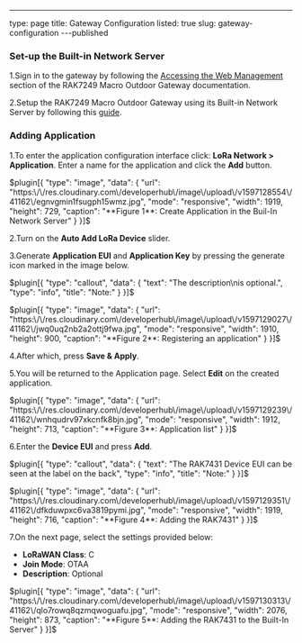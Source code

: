 ---
type: page
title: Gateway Configuration
listed: true
slug: gateway-configuration
---published

### Set-up the Built-in Network Server

1.Sign in to the gateway by following the [Accessing the Web Management](https://doc.rakwireless.com/rak7249-macro-outdoor-gateway/web-management-platform#accessing-the-web-management-platform) section of the RAK7249 Macro Outdoor Gateway documentation.

2.Setup the RAK7249 Macro Outdoor Gateway using its Built-in Network Server by following this [guide](https://doc.rakwireless.com/rak7249-macro-outdoor-gateway/rak7249-build-in-lora-network-server-rak811).

### Adding Application

1.To enter the application
configuration interface click: **LoRa
Network > Application**. Enter a name for the application and click the **Add** button.

$plugin[{
    "type": "image",
    "data": {
        "url": "https:\/\/res.cloudinary.com\/developerhub\/image\/upload\/v1597128554\/41162\/egnvgmin1fsugph15wmz.jpg",
        "mode": "responsive",
        "width": 1919,
        "height": 729,
        "caption": "**Figure 1**: Create Application in the Buil-In Network Server"
    }
}]$

2.Turn
on the **Auto Add LoRa Device** slider. 

3.Generate
**Application EUI** and **Application Key** by pressing the generate icon marked in the image below. 

$plugin[{
    "type": "callout",
    "data": {
        "text": "The description\nis optional.",
        "type": "info",
        "title": "Note:"
    }
}]$

$plugin[{
    "type": "image",
    "data": {
        "url": "https:\/\/res.cloudinary.com\/developerhub\/image\/upload\/v1597129027\/41162\/jwq0uq2nb2a2ottj9fwa.jpg",
        "mode": "responsive",
        "width": 1910,
        "height": 900,
        "caption": "**Figure 2**: Registering an application"
    }
}]$

4.After which, press **Save & Apply**.

5.You will be returned to the Application page. Select **Edit** on the created application. 

$plugin[{
    "type": "image",
    "data": {
        "url": "https:\/\/res.cloudinary.com\/developerhub\/image\/upload\/v1597129239\/41162\/wnhqudrv97xkcnfk8bjn.jpg",
        "mode": "responsive",
        "width": 1912,
        "height": 713,
        "caption": "**Figure 3**: Application list"
    }
}]$

6.Enter the **Device EUI** and press **Add**.

$plugin[{
    "type": "callout",
    "data": {
        "text": "The RAK7431 Device EUI can be seen at the label on the back",
        "type": "info",
        "title": "Note:"
    }
}]$

$plugin[{
    "type": "image",
    "data": {
        "url": "https:\/\/res.cloudinary.com\/developerhub\/image\/upload\/v1597129351\/41162\/dfkduwpxc6va3819pymi.jpg",
        "mode": "responsive",
        "width": 1919,
        "height": 716,
        "caption": "**Figure 4**: Adding the RAK7431"
    }
}]$

7.On the next page, select the settings provided below:

- **LoRaWAN Class**: C
- **Join Mode**: OTAA
- **Description**: Optional

$plugin[{
    "type": "image",
    "data": {
        "url": "https:\/\/res.cloudinary.com\/developerhub\/image\/upload\/v1597130313\/41162\/qlo7rowq8qzmqwoguafu.jpg",
        "mode": "responsive",
        "width": 2076,
        "height": 873,
        "caption": "**Figure 5**: Adding the RAK7431 to the Built-In Server"
    }
}]$

